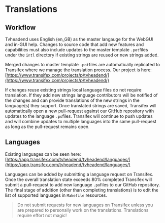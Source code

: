 # Translations

## Workflow

Tvheadend uses English (en\_GB) as the master langauge for the WebGUI and in-GUI help. Changes to source code that add new features and capabilities must also include updates to the master template `.pot`files under the `intl` directory if existing strings are reused or new strings added.

Merged changes to master template `.pot`files are automatically replicated to Transifex where we manage the translation process. Our project is here: [https://www.transifex.com/projects/p/tvheadend/](https://www.transifex.com/projects/p/tvheadend/)

If changes reuse existing strings local language files do not require translation. If they add new strings language contributors will be notified of the changes and can provide translations of the new strings in the language(s) they support. Once translated strings are saved, Transifex will automatically open a new pull-request against our GitHub repository with updates to the language `.po`files. Transifex will continue to push updates and will combine updates to multiple languages into the same pull-request as long as the pull-request remains open.

## Languages

Existing languages can be seen here: [https://app.transifex.com/tvheadend/tvheadend/languages/](https://app.transifex.com/tvheadend/tvheadend/languages/)

Languages can be added by submitting a language request on Transifex. Once the overall translation state exceeds 80% completed Transifex will submit a pull-request to add new language `.po`files to our GitHub repository. The final stage of addition (other than completing translations) is to edit the list of supported languages in `Makefile` resources.

> Do not submit requests for new languages on Transifex unless you are prepared to personally work on the translations. Translations require effort not magic!&#x20;
